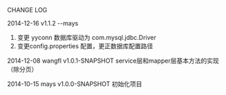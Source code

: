 CHANGE LOG

2014-12-16 v1.1.2
--mays
1. 变更 yyconn 数据库驱动为 com.mysql.jdbc.Driver
2. 变更config.properties 配置，更正数据库配置路径

2014-12-08 wangfl v1.0.1-SNAPSHOT
service层和mapper层基本方法的实现（除分页）

2014-10-15 mays v1.0.0-SNAPSHOT
初始化项目

